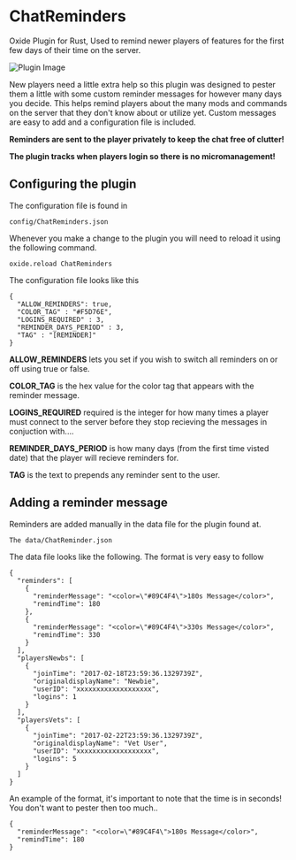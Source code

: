 # ChatReminders
Oxide Plugin for Rust, Used to remind newer players of features for the first few days of their time on the server.

![Plugin Image](https://puu.sh/ufCIL/8b5cbf94a7.jpg "Plugin Image")

New players need a little extra help so this plugin was designed to pester them a little with some custom reminder messages for however many days you decide. This helps remind players about the many mods and commands on the server that they don't know about or utilize yet. Custom messages are easy to add and a configuration file is included.

**Reminders are sent to the player privately to keep the chat free of clutter!**

**The plugin tracks when players login so there is no micromanagement!**

## Configuring the plugin

The configuration file is found in

```
config/ChatReminders.json
```

Whenever you make a change to the plugin you will need to reload it using the following command.

```
oxide.reload ChatReminders 
```

The configuration file looks like this

```
{
  "ALLOW_REMINDERS": true,
  "COLOR_TAG" : "#F5D76E",
  "LOGINS_REQUIRED" : 3,
  "REMINDER_DAYS_PERIOD" : 3,
  "TAG" : "[REMINDER]"
}
```

**ALLOW_REMINDERS** lets you set if you wish to switch all reminders on or off using true or false.

**COLOR_TAG** is the hex value for the color tag that appears with the reminder message.

**LOGINS_REQUIRED** required is the integer for how many times a player must connect to the server before they stop recieving the messages in conjuction with....

**REMINDER_DAYS_PERIOD** is how many days (from the first time visted date) that the player will recieve reminders for.

**TAG** is the text to prepends any reminder sent to the user.

## Adding a reminder message

Reminders are added manually in the data file for the plugin found at.

```
The data/ChatReminder.json
```

The data file looks like the following. The format is very easy to follow

```
{
  "reminders": [
    {
      "reminderMessage": "<color=\"#89C4F4\">180s Message</color>",
      "remindTime": 180
    },
    {
      "reminderMessage": "<color=\"#89C4F4\">330s Message</color>",
      "remindTime": 330
    }
  ],
  "playersNewbs": [
    {
      "joinTime": "2017-02-18T23:59:36.1329739Z",
      "originaldisplayName": "Newbie",
      "userID": "xxxxxxxxxxxxxxxxxxx",
      "logins": 1
    }
  ],
  "playersVets": [
    {
      "joinTime": "2017-02-22T23:59:36.1329739Z",
      "originaldisplayName": "Vet User",
      "userID": "xxxxxxxxxxxxxxxxxxx",
      "logins": 5
    }
  ]
}
```

An example of the format, it's important to note that the time is in seconds! You don't want to pester then too much..

```
{
  "reminderMessage": "<color=\"#89C4F4\">180s Message</color>",
  "remindTime": 180
}
```
